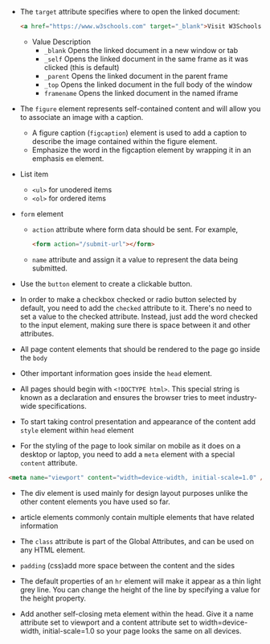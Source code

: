 - The `target` attribute specifies where to open the linked document:

  ```html
  <a href="https://www.w3schools.com" target="_blank">Visit W3Schools</a>
  ```

  - Value Description
    - `_blank` Opens the linked document in a new window or tab
    - `_self` Opens the linked document in the same frame as it was clicked (this is default)
    - `_parent` Opens the linked document in the parent frame
    - `_top` Opens the linked document in the full body of the window
    - `framename` Opens the linked document in the named iframe

- The `figure` element represents self-contained content and will allow you to associate an image with a caption.

  - A figure caption (`figcaption`) element is used to add a caption to describe the image contained within the figure element.
  - Emphasize the word in the figcaption element by wrapping it in an emphasis `em` element.

- List item

  - `<ul>` for unodered items
  - `<ol>` for ordered items

- `form` element

  - `action` attribute where form data should be sent. For example,

    ```html
    <form action="/submit-url"></form>
    ```

  - `name` attribute and assign it a value to represent the data being submitted.

- Use the `button` element to create a clickable button.

- In order to make a checkbox checked or radio button selected by default, you need to add the `checked` attribute to it. There's no need to set a value to the checked attribute. Instead, just add the word checked to the input element, making sure there is space between it and other attributes.

- All page content elements that should be rendered to the page go inside the `body`
- Other important information goes inside the `head` element.
- All pages should begin with `<!DOCTYPE html>`. This special string is known as a declaration and ensures the browser tries to meet industry-wide specifications.
- To start taking control presentation and appearance of the content add `style` element within `head` element

- For the styling of the page to look similar on mobile as it does on a desktop or laptop, you need to add a `meta` element with a special `content` attribute.

```html
<meta name="viewport" content="width=device-width, initial-scale=1.0" />
```

- The div element is used mainly for design layout purposes unlike the other content elements you have used so far.

- article elements commonly contain multiple elements that have related information

- The `class` attribute is part of the Global Attributes, and can be used on any HTML element.

- `padding` (css)add more space between the content and the sides
- The default properties of an `hr` element will make it appear as a thin light grey line. You can change the height of the line by specifying a value for the height property.
- Add another self-closing meta element within the head. Give it a name attribute set to viewport and a content attribute set to width=device-width, initial-scale=1.0 so your page looks the same on all devices.